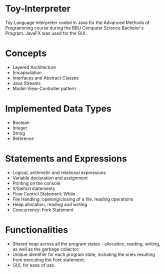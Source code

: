 # Toy-Interpreter
Toy Language Interpreter coded in Java for the Advanced Methods of Programming course during the BBU Computer Science Bachelor's Program.
JavaFX was used for the GUI.


# Concepts 
<ul> 
  <li> Layered Architecture
  <li> Encapsulation
  <li> Interfaces and Abstract Classes
  <li> Java Streams
  <li> Model-View-Controller pattern
</ul>

# Implemented Data Types
<ul>
  <li> Boolean
  <li> Integer
  <li> String
  <li> Reference
</ul>

# Statements and Expressions
<ul>
  <li> Logical, arithmetic and relational expressions </li>
  <li> Variable declaration and assignment </li>
  <li> Printing on the console </li>
  <li> If/Switch statements </li>
  <li> Flow Control Statement: While </li>
  <li> File Handling: opening/closing of a file, reading operations </li>
  <li> Heap allocation, reading and writing </li>
  <li> Concurrency: Fork Statement </li>
</ul>
  
# Functionalities
<ul>
  <li> Shared heap across all the program states - allocation, reading, writing, as well as the garbage collector; </li>
  <li> Unique identifier for each program state, including the ones resulting from executing the Fork statement; </li>
  <li> GUI, for ease of use. </li>
</ul>
